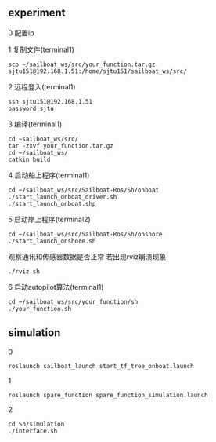 ## experiment
0 配置ip

1 复制文件(terminal1)
```
scp ~/sailboat_ws/src/your_function.tar.gz sjtu151@192.168.1.51:/home/sjtu151/sailboat_ws/src/
```

2 远程登入(terminal1)
```
ssh sjtu151@192.168.1.51 
password sjtu
```

3 编译(terminal1)
```
cd ~sailboat_ws/src/
tar -zxvf your_function.tar.gz
cd ~/sailboat_ws/
catkin build
```

4 启动船上程序(terminal1)
```
cd ~/sailboat_ws/src/Sailboat-Ros/Sh/onboat
./start_launch_onboat_driver.sh
./start_launch_onboat.shp
```

5 启动岸上程序(terminal2)
```
cd ~/sailboat_ws/src/Sailboat-Ros/Sh/onshore
./start_launch_onshore.sh
```
观察通讯和传感器数据是否正常
若出现rviz崩溃现象
```
./rviz.sh
```

6 启动autopilot算法(terminal1)
```
cd ~/sailboat_ws/src/your_function/sh
./your_function.sh
```

## simulation

0 
```
roslaunch sailboat_launch start_tf_tree_onboat.launch
```

1 
```
roslaunch spare_function spare_function_simulation.launch
```

2 
```
cd Sh/simulation
./interface.sh
```
